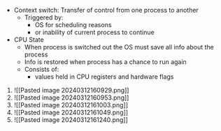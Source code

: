 - Context switch: Transfer of control from one process to another
	- Triggered by:
		- OS for scheduling reasons
		- or inability of current process to continue
- CPU State
	- When process is switched out the OS must save all info about the process
	- Info is restored when process has a chance to run again
	- Consists of:
		- values held in CPU registers and hardware flags

1. ![[Pasted image 20240312160929.png]]
2. ![[Pasted image 20240312160953.png]]
3. ![[Pasted image 20240312161003.png]]
4. ![[Pasted image 20240312161049.png]]
5. ![[Pasted image 20240312161240.png]]
